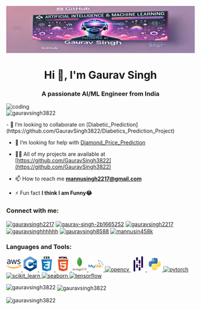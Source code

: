 ![MasterHead](https://raw.githubusercontent.com/GauravSingh3822/GauravSingh3822/main/narrow_github_banner.webp)
<h1 align="center">Hi 👋, I'm Gaurav Singh</h1>
<h3 align="center">A passionate AI/ML Engineer from India</h3>
<img align="right" alt="coding" width="550" src="https://camo.githubusercontent.com/7c71f1e93aa6c389959f24c21de190049637c6425beee5b7dfdff09c1d3e7a60/68747470733a2f2f69302e77702e636f6d2f7777772e736369656e63656e6577732e6f72672f77702d636f6e74656e742f75706c6f6164732f323032332f30342f3034303832335f636861746770745f666561742e6769663f6669743d31303234253537362673736c3d31">
<p align="left"> <img src="https://komarev.com/ghpvc/?username=gauravsingh3822&label=Profile%20views&color=0e75b6&style=flat" alt="gauravsingh3822" /> </p>
- 👯 I’m looking to collaborate on [Diabetic_Prediction](https://github.com/GauravSingh3822/Diabetics_Prediction_Project)

- 🤝 I’m looking for help with [Diamond_Price_Prediction](https://github.com/GauravSingh3822/Diamond_Price_Prediction_Project)

- 👨‍💻 All of my projects are available at [https://github.com/GauravSingh3822](https://github.com/GauravSingh3822)

- 📫 How to reach me **mannusingh2217@gmail.com**

- ⚡ Fun fact **I think I am Funny😂**

<h3 align="left">Connect with me:</h3>
<p align="left">
<a href="https://twitter.com/gauravsingh2217" target="blank"><img align="center" src="https://raw.githubusercontent.com/rahuldkjain/github-profile-readme-generator/master/src/images/icons/Social/twitter.svg" alt="gauravsingh2217" height="30" width="40" /></a>
<a href="https://linkedin.com/in/gaurav-singh-2b1665252" target="blank"><img align="center" src="https://raw.githubusercontent.com/rahuldkjain/github-profile-readme-generator/master/src/images/icons/Social/linked-in-alt.svg" alt="gaurav-singh-2b1665252" height="30" width="40" /></a>
<a href="https://kaggle.com/gauravsingh2217" target="blank"><img align="center" src="https://raw.githubusercontent.com/rahuldkjain/github-profile-readme-generator/master/src/images/icons/Social/kaggle.svg" alt="gauravsingh2217" height="30" width="40" /></a>
<a href="https://fb.com/gauravsinghhhhhh" target="blank"><img align="center" src="https://raw.githubusercontent.com/rahuldkjain/github-profile-readme-generator/master/src/images/icons/Social/facebook.svg" alt="gauravsinghhhhhh" height="30" width="40" /></a>
<a href="https://instagram.com/gauravsingh8588" target="blank"><img align="center" src="https://raw.githubusercontent.com/rahuldkjain/github-profile-readme-generator/master/src/images/icons/Social/instagram.svg" alt="gauravsingh8588" height="30" width="40" /></a>
<a href="https://auth.geeksforgeeks.org/user/mannusin458k" target="blank"><img align="center" src="https://raw.githubusercontent.com/rahuldkjain/github-profile-readme-generator/master/src/images/icons/Social/geeks-for-geeks.svg" alt="mannusin458k" height="30" width="40" /></a>
</p>

<h3 align="left">Languages and Tools:</h3>
<p align="left"> <a href="https://aws.amazon.com" target="_blank" rel="noreferrer"> <img src="https://raw.githubusercontent.com/devicons/devicon/master/icons/amazonwebservices/amazonwebservices-original-wordmark.svg" alt="aws" width="40" height="40"/> </a> <a href="https://www.w3schools.com/cpp/" target="_blank" rel="noreferrer"> <img src="https://raw.githubusercontent.com/devicons/devicon/master/icons/cplusplus/cplusplus-original.svg" alt="cplusplus" width="40" height="40"/> </a> <a href="https://www.w3schools.com/css/" target="_blank" rel="noreferrer"> <img src="https://raw.githubusercontent.com/devicons/devicon/master/icons/css3/css3-original-wordmark.svg" alt="css3" width="40" height="40"/> </a> <a href="https://www.w3.org/html/" target="_blank" rel="noreferrer"> <img src="https://raw.githubusercontent.com/devicons/devicon/master/icons/html5/html5-original-wordmark.svg" alt="html5" width="40" height="40"/> </a> <a href="https://www.mongodb.com/" target="_blank" rel="noreferrer"> <img src="https://raw.githubusercontent.com/devicons/devicon/master/icons/mongodb/mongodb-original-wordmark.svg" alt="mongodb" width="40" height="40"/> </a> <a href="https://www.mysql.com/" target="_blank" rel="noreferrer"> <img src="https://raw.githubusercontent.com/devicons/devicon/master/icons/mysql/mysql-original-wordmark.svg" alt="mysql" width="40" height="40"/> </a> <a href="https://opencv.org/" target="_blank" rel="noreferrer"> <img src="https://www.vectorlogo.zone/logos/opencv/opencv-icon.svg" alt="opencv" width="40" height="40"/> </a> <a href="https://pandas.pydata.org/" target="_blank" rel="noreferrer"> <img src="https://raw.githubusercontent.com/devicons/devicon/2ae2a900d2f041da66e950e4d48052658d850630/icons/pandas/pandas-original.svg" alt="pandas" width="40" height="40"/> </a> <a href="https://www.python.org" target="_blank" rel="noreferrer"> <img src="https://raw.githubusercontent.com/devicons/devicon/master/icons/python/python-original.svg" alt="python" width="40" height="40"/> </a> <a href="https://pytorch.org/" target="_blank" rel="noreferrer"> <img src="https://www.vectorlogo.zone/logos/pytorch/pytorch-icon.svg" alt="pytorch" width="40" height="40"/> </a> <a href="https://scikit-learn.org/" target="_blank" rel="noreferrer"> <img src="https://upload.wikimedia.org/wikipedia/commons/0/05/Scikit_learn_logo_small.svg" alt="scikit_learn" width="40" height="40"/> </a> <a href="https://seaborn.pydata.org/" target="_blank" rel="noreferrer"> <img src="https://seaborn.pydata.org/_images/logo-mark-lightbg.svg" alt="seaborn" width="40" height="40"/> </a> <a href="https://www.tensorflow.org" target="_blank" rel="noreferrer"> <img src="https://www.vectorlogo.zone/logos/tensorflow/tensorflow-icon.svg" alt="tensorflow" width="40" height="40"/> </a> </p>

<p><img align="left" src="https://github-readme-stats.vercel.app/api/top-langs?username=gauravsingh3822&show_icons=true&locale=en&layout=compact" alt="gauravsingh3822" /></p>

<p>&nbsp;<img align="center" src="https://github-readme-stats.vercel.app/api?username=gauravsingh3822&show_icons=true&locale=en" alt="gauravsingh3822" /></p>

<p><img align="center" src="https://github-readme-streak-stats.herokuapp.com/?user=gauravsingh3822&" alt="gauravsingh3822" /></p>




